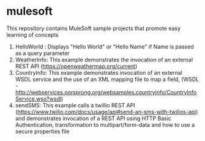 # mulesoft
This repository contains MuleSoft sample projects that promote easy learning of concepts

1. HelloWorld : Displays "Hello World" or "Hello Name" if Name is passed as a query parameter
2. WeatherInfo: This example demonstrates the invocation of an external REST API  (https://openweathermap.org/current)
3. CountryInfo: This example demonstrates invocation of an external WSDL service and the use of an XML mapping file to map a field, (WSDL - http://webservices.oorsprong.org/websamples.countryinfo/CountryInfoService.wso?wsdl)
4. sendSMS: This example calls a twillio REST API (https://www.twilio.com/docs/usage/api#send-an-sms-with-twilios-api) and demonstrates invocation of a REST API using HTTP Basic Authentication, transformation to multipart/form-data and how to use a secure properties file
